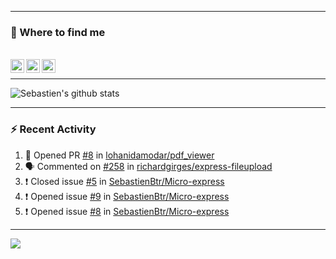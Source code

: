 
---

### :speech_balloon: Where to find me

</br>
<a href="https://twitter.com/seb_bouttier">
  <img align="left" width="22px" src="https://cdn.jsdelivr.net/npm/simple-icons@v3/icons/twitter.svg" />
</a>
<a href="https://www.linkedin.com/in/sebastien-bouttier">
  <img align="left" width="22px" src="https://cdn.jsdelivr.net/npm/simple-icons@v3/icons/linkedin.svg" />
</a>
<a href="https://sebastien-bouttier.medium.com/">
  <img align="left" width="22px" src="https://cdn.jsdelivr.net/npm/simple-icons@v3/icons/medium.svg" />
</a>
</br>

---

![Sebastien's github stats](https://github-readme-stats.vercel.app/api?username=sebastienBtr&show_icons=true&title_color=24292e&icon_color=40c463&text_color=24292e&bg_color=fff&count_private=true)

---

### :zap: Recent Activity

<!--START_SECTION:activity-->
1. 💪 Opened PR [#8](https://github.com/lohanidamodar/pdf_viewer/pull/8) in [lohanidamodar/pdf_viewer](https://github.com/lohanidamodar/pdf_viewer)
2. 🗣 Commented on [#258](https://github.com/richardgirges/express-fileupload/issues/258) in [richardgirges/express-fileupload](https://github.com/richardgirges/express-fileupload)
3. ❗️ Closed issue [#5](https://github.com/SebastienBtr/Micro-express/issues/5) in [SebastienBtr/Micro-express](https://github.com/SebastienBtr/Micro-express)
4. ❗️ Opened issue [#9](https://github.com/SebastienBtr/Micro-express/issues/9) in [SebastienBtr/Micro-express](https://github.com/SebastienBtr/Micro-express)
5. ❗️ Opened issue [#8](https://github.com/SebastienBtr/Micro-express/issues/8) in [SebastienBtr/Micro-express](https://github.com/SebastienBtr/Micro-express)
<!--END_SECTION:activity-->

---

![](https://komarev.com/ghpvc/?username=sebastienBtr)
